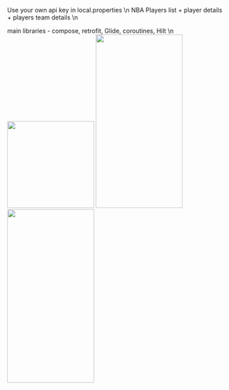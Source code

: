 Use your own api key in local.properties
\n
NBA Players list + player details + players team details
\n

main libraries - compose, retrofit, Glide, coroutines, Hilt
\n
<img src="https://github.com/Sophie713/NBAPlayers/assets/32556310/075f2b6a-473f-48ca-a481-595accc29e06" width="200" />
<img src="https://github.com/Sophie713/NBAPlayers/assets/32556310/10a1c975-7eb8-4aa0-9630-d215bd44a043" width="200" height="400" />
<img src="https://github.com/Sophie713/NBAPlayers/assets/32556310/f8d54486-78f0-4b6f-980d-3f88c62315be" width="200" height="400" />


